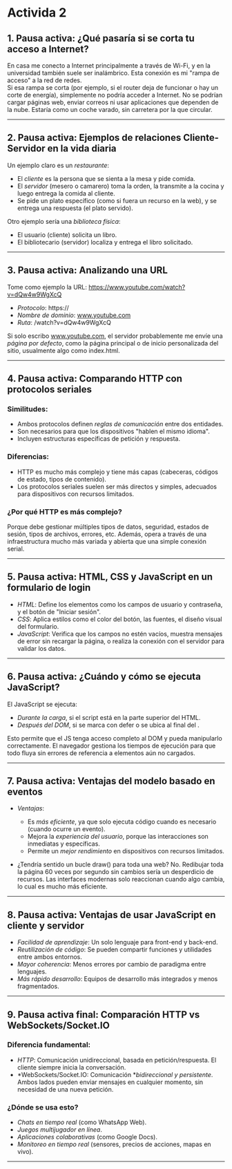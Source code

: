 # Activida 2

## 1.  Pausa activa: ¿Qué pasaría si se corta tu acceso a Internet?

En casa me conecto a Internet principalmente a través de Wi-Fi, y en la universidad también suele ser inalámbrico. Esta conexión es mi "rampa de acceso" a la red de redes.  
Si esa rampa se corta (por ejemplo, si el router deja de funcionar o hay un corte de energía), simplemente no podría acceder a Internet. No se podrían cargar páginas web, enviar correos ni usar aplicaciones que dependen de la nube. Estaría como un coche varado, sin carretera por la que circular.

---

## 2.  Pausa activa: Ejemplos de relaciones Cliente-Servidor en la vida diaria

Un ejemplo claro es un *restaurante*:
- El *cliente* es la persona que se sienta a la mesa y pide comida.
- El *servidor* (mesero o camarero) toma la orden, la transmite a la cocina y luego entrega la comida al cliente.
- Se pide un plato específico (como si fuera un recurso en la web), y se entrega una respuesta (el plato servido).

Otro ejemplo sería una *biblioteca física*:
- El usuario (cliente) solicita un libro.
- El bibliotecario (servidor) localiza y entrega el libro solicitado.

---

## 3.  Pausa activa: Analizando una URL

Tome como ejemplo la URL: https://www.youtube.com/watch?v=dQw4w9WgXcQ

- *Protocolo*: https://
- *Nombre de dominio*: www.youtube.com
- *Ruta*: /watch?v=dQw4w9WgXcQ

Si solo escribo www.youtube.com, el servidor probablemente me envíe una *página por defecto*, como la página principal o de inicio personalizada del sitio, usualmente algo como index.html.

---

## 4.  Pausa activa: Comparando HTTP con protocolos seriales

### Similitudes:
- Ambos protocolos definen *reglas de comunicación* entre dos entidades.
- Son necesarios para que los dispositivos "hablen el mismo idioma".
- Incluyen estructuras específicas de petición y respuesta.

### Diferencias:
- HTTP es mucho más complejo y tiene más capas (cabeceras, códigos de estado, tipos de contenido).
- Los protocolos seriales suelen ser más directos y simples, adecuados para dispositivos con recursos limitados.

### ¿Por qué HTTP es más complejo?
Porque debe gestionar múltiples tipos de datos, seguridad, estados de sesión, tipos de archivos, errores, etc. Además, opera a través de una infraestructura mucho más variada y abierta que una simple conexión serial.

---

## 5.  Pausa activa: HTML, CSS y JavaScript en un formulario de login

- *HTML*: Define los elementos como los campos de usuario y contraseña, y el botón de "Iniciar sesión".
- *CSS*: Aplica estilos como el color del botón, las fuentes, el diseño visual del formulario.
- *JavaScript*: Verifica que los campos no estén vacíos, muestra mensajes de error sin recargar la página, o realiza la conexión con el servidor para validar los datos.

---

## 6.  Pausa activa: ¿Cuándo y cómo se ejecuta JavaScript?

El JavaScript se ejecuta:
- *Durante la carga*, si el script está en la parte superior del HTML.
- *Después del DOM*, si se marca con defer o se ubica al final del <body>.

Esto permite que el JS tenga acceso completo al DOM y pueda manipularlo correctamente. El navegador gestiona los tiempos de ejecución para que todo fluya sin errores de referencia a elementos aún no cargados.

---

## 7.  Pausa activa: Ventajas del modelo basado en eventos

- *Ventajas*:
  - Es *más eficiente*, ya que solo ejecuta código cuando es necesario (cuando ocurre un evento).
  - Mejora la *experiencia del usuario*, porque las interacciones son inmediatas y específicas.
  - Permite un *mejor rendimiento* en dispositivos con recursos limitados.

- ¿Tendría sentido un bucle draw() para toda una web?
  No. Redibujar toda la página 60 veces por segundo sin cambios sería un desperdicio de recursos. Las interfaces modernas solo reaccionan cuando algo cambia, lo cual es mucho más eficiente.

---

## 8.  Pausa activa: Ventajas de usar JavaScript en cliente y servidor

- *Facilidad de aprendizaje*: Un solo lenguaje para front-end y back-end.
- *Reutilización de código*: Se pueden compartir funciones y utilidades entre ambos entornos.
- *Mayor coherencia*: Menos errores por cambio de paradigma entre lenguajes.
- *Más rápido desarrollo*: Equipos de desarrollo más integrados y menos fragmentados.

---

## 9.  Pausa activa final: Comparación HTTP vs WebSockets/Socket.IO

### Diferencia fundamental:
- *HTTP*: Comunicación unidireccional, basada en petición/respuesta. El cliente siempre inicia la conversación.
- *WebSockets/Socket.IO: Comunicación **bidireccional y persistente*. Ambos lados pueden enviar mensajes en cualquier momento, sin necesidad de una nueva petición.

### ¿Dónde se usa esto?
- *Chats en tiempo real* (como WhatsApp Web).
- *Juegos multijugador en línea*.
- *Aplicaciones colaborativas* (como Google Docs).
- *Monitoreo en tiempo real* (sensores, precios de acciones, mapas en vivo).

---
